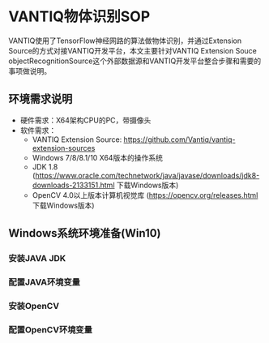 # VANTIQ物体识别SOP
VANTIQ使用了TensorFlow神经网路的算法做物体识别，并通过Extension Source的方式对接VANTIQ开发平台，本文主要针对VANTIQ Extension Souce objectRecognitionSource这个外部数据源和VANTIQ开发平台整合步骤和需要的事项做说明。
## 环境需求说明
* 硬件需求：X64架构CPU的PC，带摄像头
* 软件需求：  
  + VANTIQ Extension Source: https://github.com/Vantiq/vantiq-extension-sources  
  + Windows 7/8/8.1/10 X64版本的操作系统  
  + JDK 1.8 (https://www.oracle.com/technetwork/java/javase/downloads/jdk8-downloads-2133151.html 下载Windows版本)
  + OpenCV 4.0以上版本计算机视觉库 (https://opencv.org/releases.html 下载Windows版本)
## Windows系统环境准备(Win10)
### 安装JAVA JDK

### 配置JAVA环境变量
### 安装OpenCV
### 配置OpenCV环境变量
## 
